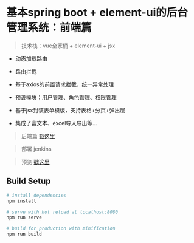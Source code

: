# 基本spring boot + element-ui的后台管理系统：前端篇

> 技术栈：vue全家桶 + element-ui + jsx

* 动态加载路由

* 路由拦截

* 基于axios的前置请求拦截、统一异常处理

* 预设模块：用户管理、角色管理、权限管理

* 基于jsx封装表单模版，支持表格+分页+弹出层

* 集成了富文本、excel导入导出等...

> 后端篇 [戳这里](https://github.com/zhazhjie/springboot-web-admin.git)

> 部署 jenkins

> 预览 [戳这里](https://flyss.top/admin)

## Build Setup

``` bash
# install dependencies
npm install

# serve with hot reload at localhost:8080
npm run serve

# build for production with minification
npm run build
```
